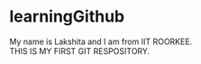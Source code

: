 # learningGithub
My name is Lakshita and I am from IIT ROORKEE.
<BR>
THIS IS MY FIRST GIT RESPOSITORY.
